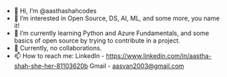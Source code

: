 - 👋 Hi, I’m @aasthashahcodes
- 👀 I’m interested in Open Source, DS, AI, ML, and some more, you name it! 
- 🌱 I’m currently learning Python and Azure Fundamentals, and some basics of open source by trying to contribute in a project.
- 💞 Currently, no collaborations.
- 📫 How to reach me: LinkedIn - https://www.linkedin.com/in/aastha-shah-she-her-81103620b 
                       Gmail - aasvan2003@gmail.com
<!---
aasthashahcodes/aasthashahcodes is a ✨ special ✨ repository because its `README.md` (this file) appears on your GitHub profile.
You can click the Preview link to take a look at your changes.
--->
